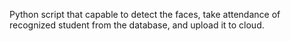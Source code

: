 Python script that capable to detect the faces, take attendance of recognized student from the database, and upload it to cloud.
